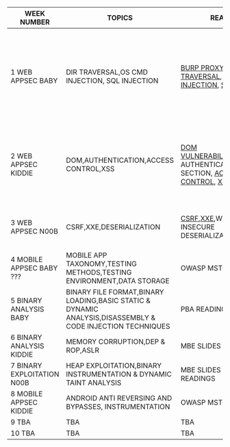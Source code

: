 |WEEK NUMBER|TOPICS|READINGS|LABS|
|-----------|------|--------|----|
|1 WEB APPSEC BABY |DIR TRAVERSAL,OS CMD INJECTION, SQL INJECTION| <a href="https://portswigger.net/support/getting-started-with-burp-suite">BURP PROXY INTRO</a>, <a href="https://portswigger.net/web-security/file-path-traversal">DIR TRAVERSAL</a>, <a href="https://portswigger.net/web-security/os-command-injection">CMD INJECTION</a>, <a href="https://portswigger.net/web-security/sql-injection">SQL INJECTION</a>|WEBGOAT GENERAL, PORTSWIGGER DIRECTORY TRAVERSAL & COMMAND INJECTION, PORTSWIGGER SQL INJECTION OR WEBGOAT SQL INJECTION|
|2 WEB APPSEC KIDDIE |DOM,AUTHENTICATION,ACCESS CONTROL,XSS| <a href="https://portswigger.net/web-security/dom-based">DOM VULNERABILITIES</a>,WEBGOAT AUTHENTICATION FLAWS SECTION, <a href="https://portswigger.net/web-security/access-control">ACCESS CONTROL</a>, <a href="https://portswigger.net/web-security/cross-site-scripting">XSS</a>| PORTSWIGGER DOM BASED LABS, WEBGOAT AUTHENTICATION LABS, PORTSWIGGER ACCESS CONTROL & XSS LABS|
|3 WEB APPSEC N00B |CSRF,XXE,DESERIALIZATION| <a href="https://portswigger.net/web-security/csrf">CSRF</a>,<a href="https://portswigger.net/web-security/xxe">XXE</a>,WEBGOAT INSECURE DESERIALIZATION SECTION| PORTSWIGGER CSRF LABS, WEBGOAT XXE & DESERIALIZATION LABS|
|4 MOBILE APPSEC BABY ??? |MOBILE APP TAXONOMY,TESTING METHODS,TESTING ENVIRONMENT,DATA STORAGE|OWASP MSTG READINGS|???|
|5 BINARY ANALYSIS BABY | BINARY FILE FORMAT,BINARY LOADING,BASIC STATIC & DYNAMIC ANALYSIS,DISASSEMBLY & CODE INJECTION TECHNIQUES|PBA READINGS|???|
|6 BINARY ANALYSIS KIDDIE |MEMORY CORRUPTION,DEP & ROP,ASLR|MBE SLIDES|???|
|7 BINARY EXPLOITATION N00B|HEAP EXPLOITATION,BINARY INSTRUMENTATION & DYNAMIC TAINT ANALYSIS|MBE SLIDES & PBA READINGS|???|
|8 MOBILE APPSEC KIDDIE|ANDROID ANTI REVERSING AND BYPASSES, INSTRUMENTATION|OWASP MSTG READINGS|<a href="https://github.com/OWASP/owasp-mstg/tree/master/Crackmes">ANDROID CRACKMES</a>|
|9 TBA | TBA | TBA | TBA|
|10 TBA | TBA | TBA | TBA|
